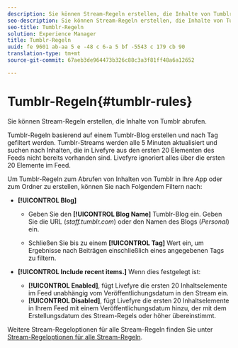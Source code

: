 ```yaml
---
description: Sie können Stream-Regeln erstellen, die Inhalte von Tumblr abrufen.
seo-description: Sie können Stream-Regeln erstellen, die Inhalte von Tumblr abrufen.
seo-title: Tumblr-Regeln
solution: Experience Manager
title: Tumblr-Regeln
uuid: fe 9601 ab-aa 5 e -48 c 6-a 5 bf -5543 c 179 cb 90
translation-type: tm+mt
source-git-commit: 67aeb3de964473b326c88c3a3f81ff48a6a12652

---
```



# Tumblr-Regeln{#tumblr-rules}

Sie können Stream-Regeln erstellen, die Inhalte von Tumblr abrufen.

Tumblr-Regeln basierend auf einem Tumblr-Blog erstellen und nach Tag gefiltert werden. Tumblr-Streams werden alle 5 Minuten aktualisiert und suchen nach Inhalten, die in Livefyre aus den ersten 20 Elementen des Feeds nicht bereits vorhanden sind. Livefyre ignoriert alles über die ersten 20 Elemente im Feed.

Um Tumblr-Regeln zum Abrufen von Inhalten von Tumblr in Ihre App oder zum Ordner zu erstellen, können Sie nach Folgendem Filtern nach:

* **[!UICONTROL Blog]**

   * Geben Sie den **[!UICONTROL Blog Name]** Tumblr-Blog ein. Geben Sie die URL (*staff.tumblr.com*) oder den Namen des Blogs (*Personal*) ein.

   * Schließen Sie bis zu einem **[!UICONTROL Tag]** Wert ein, um Ergebnisse nach Beiträgen einschließlich eines angegebenen Tags zu filtern.

* **[!UICONTROL Include recent items.]** Wenn dies festgelegt ist:

   * **[!UICONTROL Enabled]**, fügt Livefyre die ersten 20 Inhaltselemente im Feed unabhängig vom Veröffentlichungsdatum in den Stream ein.
   * **[!UICONTROL Disabled]**, fügt Livefyre die ersten 20 Inhaltselemente in Ihrem Feed mit einem Veröffentlichungsdatum hinzu, der mit dem Erstellungsdatum des Stream-Regels oder höher übereinstimmt.

Weitere Stream-Regeloptionen für alle Stream-Regeln finden Sie unter [Stream-Regeloptionen für alle Stream-Regeln](../c-streams/c-stream-rule-options-for-all-stream-rules.md#c_stream_rule_options_for_all_stream_rules).
